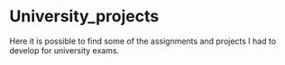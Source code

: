 # University_projects
Here it is possible to find some of the assignments and projects I had to develop for university exams.

